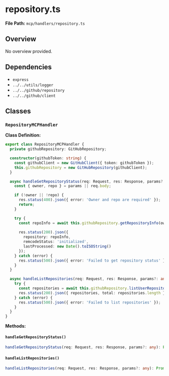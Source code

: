 # repository.ts

**File Path:** `mcp/handlers/repository.ts`

## Overview

No overview provided.

## Dependencies

- `express`
- `../../utils/logger`
- `../../github/repository`
- `../../github/client`

## Classes

### `RepositoryMCPHandler`

**Class Definition:**

```typescript
export class RepositoryMCPHandler {
  private githubRepository: GitHubRepository;

  constructor(githubToken: string) {
    const githubClient = new GitHubClient({ token: githubToken });
    this.githubRepository = new GitHubRepository(githubClient);
  }

  async handleGetRepositoryStatus(req: Request, res: Response, params?: any): Promise<void> {
    const { owner, repo } = params || req.body;

    if (!owner || !repo) {
      res.status(400).json({ error: 'Owner and repo are required' });
      return;
    }

    try {
      const repoInfo = await this.githubRepository.getRepositoryInfo(owner, repo);
      
      res.status(200).json({
        repository: repoInfo,
        remcodeStatus: 'initialized',
        lastProcessed: new Date().toISOString()
      });
    } catch (error) {
      res.status(500).json({ error: 'Failed to get repository status' });
    }
  }

  async handleListRepositories(req: Request, res: Response, params?: any): Promise<void> {
    try {
      const repositories = await this.githubRepository.listUserRepositories();
      res.status(200).json({ repositories, total: repositories.length });
    } catch (error) {
      res.status(500).json({ error: 'Failed to list repositories' });
    }
  }
}
```

**Methods:**

#### `handleGetRepositoryStatus()`

```typescript
handleGetRepositoryStatus(req: Request, res: Response, params?: any): Promise<void> {
```

#### `handleListRepositories()`

```typescript
handleListRepositories(req: Request, res: Response, params?: any): Promise<void> {
```

